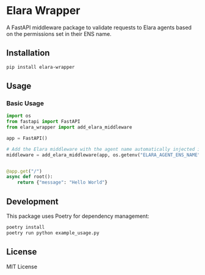 # Elara Wrapper

A FastAPI middleware package to validate requests to Elara agents based on the permissions set in their ENS name.

## Installation

```bash
pip install elara-wrapper
```

## Usage

### Basic Usage

```python
import os
from fastapi import FastAPI
from elara_wrapper import add_elara_middleware

app = FastAPI()

# Add the Elara middleware with the agent name automatically injected in Oasis ROFL
middleware = add_elara_middleware(app, os.getenv("ELARA_AGENT_ENS_NAME"))


@app.get("/")
async def root():
    return {"message": "Hello World"}
```

## Development

This package uses Poetry for dependency management:

```bash
poetry install
poetry run python example_usage.py
```

## License

MIT License